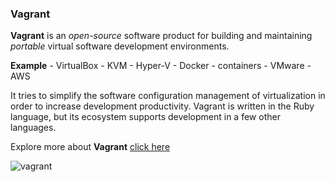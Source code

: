 ### Vagrant

**Vagrant** is an *open-source* software product for building and maintaining *portable* virtual software development environments.

**Example**
    - VirtualBox
    - KVM
    - Hyper-V
    - Docker
    - containers
    - VMware
    - AWS

It tries to simplify the software configuration management of virtualization in order to increase development productivity. Vagrant is written in the Ruby language, but its ecosystem supports development in a few other languages.

Explore more about **Vagrant** [click here](https://www.vagrantup.com/)


![vagrant](https://github.com/selvaraj-kuppusamy/vagrant-centos/blob/main/vagrant/assest/vagrant.png)
